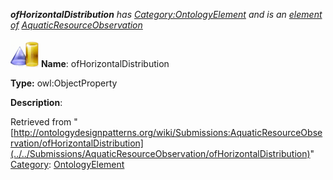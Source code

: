 ___ofHorizontalDistribution__ has [Category:OntologyElement](../../Category/OntologyElement "Category:OntologyElement") and is an [element of](../../Property/ElementOf "Property:ElementOf") [AquaticResourceObservation](../../Submissions/AquaticResourceObservation "Submissions:AquaticResourceObservation")_


  




[![ObjectProperty](../../images/thumb/c/c3/ObjectProperty.gif/45px-ObjectProperty.gif)](../../Image/ObjectProperty.gif "ObjectProperty")
__Name__: ofHorizontalDistribution 


__Type:__ owl:ObjectProperty 


__Description__: 





Retrieved from "[http://ontologydesignpatterns.org/wiki/Submissions:AquaticResourceObservation/ofHorizontalDistribution](../../Submissions/AquaticResourceObservation/ofHorizontalDistribution)"
 [Category](http://ontologydesignpatterns.org/wiki/Special:Categories "Special:Categories"): [OntologyElement](../../Category/OntologyElement "Category:OntologyElement")